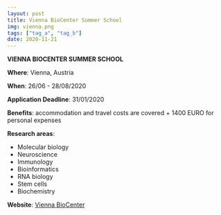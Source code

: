 ```yaml
---
layout: post
title: Vienna BioCenter Summer School 
img: vienna.png
tags: ["tag_a", "tag_b"]
date: 2020-11-21
---
```


**VIENNA BIOCENTER SUMMER SCHOOL**

**Where**: Vienna, Austria  

**When**: 26/06 - 28/08/2020

**Application Deadline**: 31/01/2020

**Benefits**: accommodation and travel costs are covered + 1400 EURO for personal expenses

**Research areas**: 
 * Molecular biology 
 * Neuroscience 
 * Immunology 
 * Bioinformatics 
 * RNA biology 
 * Stem cells 
 * Biochemistry

**Website**: [Vienna BioCenter](https://training.vbc.ac.at/summer-school/programme-description/)



